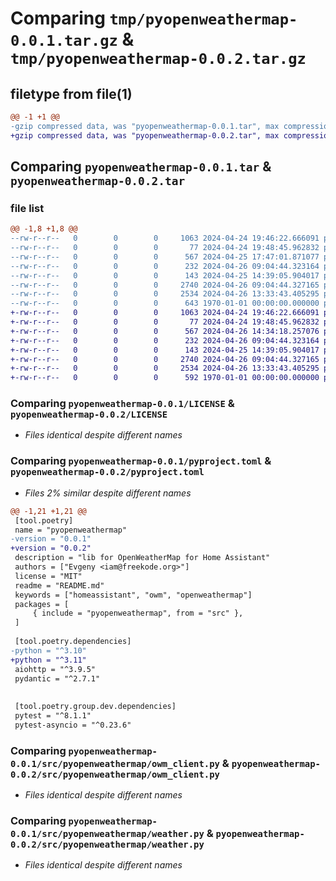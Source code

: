 # Comparing `tmp/pyopenweathermap-0.0.1.tar.gz` & `tmp/pyopenweathermap-0.0.2.tar.gz`

## filetype from file(1)

```diff
@@ -1 +1 @@
-gzip compressed data, was "pyopenweathermap-0.0.1.tar", max compression
+gzip compressed data, was "pyopenweathermap-0.0.2.tar", max compression
```

## Comparing `pyopenweathermap-0.0.1.tar` & `pyopenweathermap-0.0.2.tar`

### file list

```diff
@@ -1,8 +1,8 @@
--rw-r--r--   0        0        0     1063 2024-04-24 19:46:22.666091 pyopenweathermap-0.0.1/LICENSE
--rw-r--r--   0        0        0       77 2024-04-24 19:48:45.962832 pyopenweathermap-0.0.1/README.md
--rw-r--r--   0        0        0      567 2024-04-25 17:47:01.871077 pyopenweathermap-0.0.1/pyproject.toml
--rw-r--r--   0        0        0      232 2024-04-26 09:04:44.323164 pyopenweathermap-0.0.1/src/pyopenweathermap/__init__.py
--rw-r--r--   0        0        0      143 2024-04-25 14:39:05.904017 pyopenweathermap-0.0.1/src/pyopenweathermap/exception.py
--rw-r--r--   0        0        0     2740 2024-04-26 09:04:44.327165 pyopenweathermap-0.0.1/src/pyopenweathermap/owm_client.py
--rw-r--r--   0        0        0     2534 2024-04-26 13:33:43.405295 pyopenweathermap-0.0.1/src/pyopenweathermap/weather.py
--rw-r--r--   0        0        0      643 1970-01-01 00:00:00.000000 pyopenweathermap-0.0.1/PKG-INFO
+-rw-r--r--   0        0        0     1063 2024-04-24 19:46:22.666091 pyopenweathermap-0.0.2/LICENSE
+-rw-r--r--   0        0        0       77 2024-04-24 19:48:45.962832 pyopenweathermap-0.0.2/README.md
+-rw-r--r--   0        0        0      567 2024-04-26 14:34:18.257076 pyopenweathermap-0.0.2/pyproject.toml
+-rw-r--r--   0        0        0      232 2024-04-26 09:04:44.323164 pyopenweathermap-0.0.2/src/pyopenweathermap/__init__.py
+-rw-r--r--   0        0        0      143 2024-04-25 14:39:05.904017 pyopenweathermap-0.0.2/src/pyopenweathermap/exception.py
+-rw-r--r--   0        0        0     2740 2024-04-26 09:04:44.327165 pyopenweathermap-0.0.2/src/pyopenweathermap/owm_client.py
+-rw-r--r--   0        0        0     2534 2024-04-26 13:33:43.405295 pyopenweathermap-0.0.2/src/pyopenweathermap/weather.py
+-rw-r--r--   0        0        0      592 1970-01-01 00:00:00.000000 pyopenweathermap-0.0.2/PKG-INFO
```

### Comparing `pyopenweathermap-0.0.1/LICENSE` & `pyopenweathermap-0.0.2/LICENSE`

 * *Files identical despite different names*

### Comparing `pyopenweathermap-0.0.1/pyproject.toml` & `pyopenweathermap-0.0.2/pyproject.toml`

 * *Files 2% similar despite different names*

```diff
@@ -1,21 +1,21 @@
 [tool.poetry]
 name = "pyopenweathermap"
-version = "0.0.1"
+version = "0.0.2"
 description = "lib for OpenWeatherMap for Home Assistant"
 authors = ["Evgeny <iam@freekode.org>"]
 license = "MIT"
 readme = "README.md"
 keywords = ["homeassistant", "owm", "openweathermap"]
 packages = [
     { include = "pyopenweathermap", from = "src" },
 ]
 
 [tool.poetry.dependencies]
-python = "^3.10"
+python = "^3.11"
 aiohttp = "^3.9.5"
 pydantic = "^2.7.1"
 
 
 [tool.poetry.group.dev.dependencies]
 pytest = "^8.1.1"
 pytest-asyncio = "^0.23.6"
```

### Comparing `pyopenweathermap-0.0.1/src/pyopenweathermap/owm_client.py` & `pyopenweathermap-0.0.2/src/pyopenweathermap/owm_client.py`

 * *Files identical despite different names*

### Comparing `pyopenweathermap-0.0.1/src/pyopenweathermap/weather.py` & `pyopenweathermap-0.0.2/src/pyopenweathermap/weather.py`

 * *Files identical despite different names*

